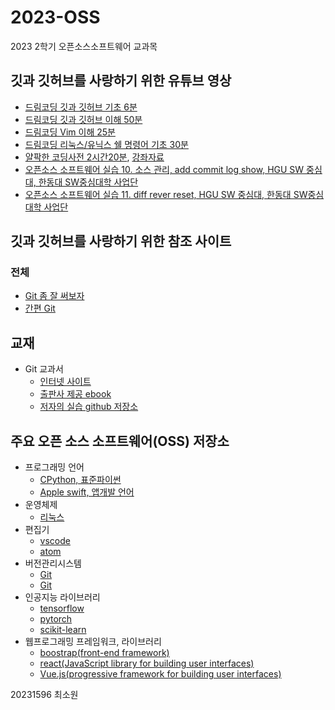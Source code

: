 # 2023-OSS
2023 2학기 오픈소스소프트웨어 교과목

## 깃과 깃허브를 사랑하기 위한 유튜브 영상
- [드림코딩 깃과 깃허브 기초 6분](https://www.youtube.com/watch?v=lPrxhA4PLoA)
- [드림코딩 깃과 깃허브 이해 50분](https://www.youtube.com/watch?v=Z9dvM7qgN9s) 
- [드림코딩 Vim 이해 25분](https://www.youtube.com/watch?v=cY0JxzENBJg) 
- [드림코딩 리눅스/유닉스 쉘 명령어 기초 30분](https://www.youtube.com/watch?v=EL6AQl-e3AQ)
- [얄팍한 코딩사전 2시간20분](https://www.youtube.com/watch?v=1I3hMwQU6GU), [강좌자료](https://www.yalco.kr/lectures/git-github/) 
- [오픈소스 소프트웨어 실습 10. 소스 관리, add commit log show, HGU SW 중심대, 한동대 SW중심대학 사업단](https://www.youtube.com/watch?v=KQxBSLC5rjI)
- [오픈소스 소프트웨어 실습 11. diff rever reset, HGU SW 중심대, 한동대 SW중심대학 사업단](https://www.youtube.com/watch?v=eITEQ196Rc4)


## 깃과 깃허브를 사랑하기 위한 참조 사이트 

### 전체
- [Git 좀 잘 써보자](https://wikidocs.net/book/1902)
- [간편 Git](https://mylko72.gitbooks.io/git/content)

## 교재  
- Git 교과서
  - [인터넷 사이트](https://git.jiny.dev)  
  - [출판사 제공 ebook](https://thebook.io/080212)  
  - [저자의 실습 github 저장소](https://github.com/jinygit)  

## 주요 오픈 소스 소프트웨어(OSS) 저장소
- 프로그래밍 언어
  - [CPython, 표준파이썬](https://github.com/python/cpython)
  - [Apple swift, 앱개발 언어](https://github.com/apple/swift)
- 운영체제
  - [리눅스](https://github.com/torvalds/linux)  
- 편집기  
  - [vscode](https://github.com/microsoft/vscode)  
  - [atom](https://github.com/atom/atom)
- 버전관리시스템
  - [Git](https://git.kernel.org/pub/scm/git/git.git)
  - [Git](https://github.com/git/git)
- 인공지능 라이브러리
  - [tensorflow](https://github.com/tensorflow/tensorflow)
  - [pytorch](https://github.com/pytorch/pytorch)
  - [scikit-learn](https://github.com/scikit-learn/scikit-learn)
- 웹프로그래밍 프레임워크, 라이브러리
  - [boostrap(front-end framework)](https://github.com/twbs/bootstrap)
  - [react(JavaScript library for building user interfaces)](https://github.com/facebook/react)
  - [Vue.js(progressive framework for building user interfaces)](https://github.com/vuejs/vue)

20231596 최소원
